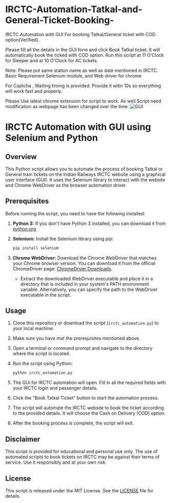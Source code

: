 # IRCTC-Automation-Tatkal-and-General-Ticket-Booking-
IRCTC Automation with GUI For booking Tatkal/General ticket with COD option(Verified).

Please fill all the details in the GUI form and click Book Tatkal ticket. It will automatically book the ticked with COD option.
Run this script at 11 O'Clock for Sleeper and at 10 O'Clock for AC tickets.

Note: Please put same station name as well as date mentioned in IRCTC.
Basic Requirement Selenium module, and Web driver for chrome

For Captcha , Waiting timing is provided. Provide it witin 10s so everything will work fast and properly.

Please Use latest chrome extension for script to work.
As well Script need modification as webpage has been changed over the time.
![GUI](https://github.com/PrajinkyaPimpalghare/IRCTC-Automation-Tatkal-and-General-Ticket-Booking-/blob/master/GUI.PNG)
# IRCTC Automation with GUI using Selenium and Python

## Overview

This Python script allows you to automate the process of booking Tatkal or General train tickets on the Indian Railways IRCTC website using a graphical user interface (GUI). It uses the Selenium library to interact with the website and Chrome WebDriver as the browser automation driver.

## Prerequisites

Before running the script, you need to have the following installed:

1. **Python 3:** If you don't have Python 3 installed, you can download it from [python.org](https://www.python.org/downloads/).

2. **Selenium:** Install the Selenium library using pip:

    ```bash
    pip install selenium
    ```

3. **Chrome WebDriver:** Download the Chrome WebDriver that matches your Chrome browser version. You can download it from the official ChromeDriver page: [ChromeDriver Downloads](https://sites.google.com/chromium.org/driver/).

   - Extract the downloaded WebDriver executable and place it in a directory that is included in your system's PATH environment variable. Alternatively, you can specify the path to the WebDriver executable in the script.

## Usage

1. Clone this repository or download the script (`irctc_automation.py`) to your local machine.

2. Make sure you have met the prerequisites mentioned above.

3. Open a terminal or command prompt and navigate to the directory where the script is located.

4. Run the script using Python:

    ```bash
    python irctc_automation.py
    ```

5. The GUI for IRCTC automation will open. Fill in all the required fields with your IRCTC login and passenger details.

6. Click the "Book Tatkal Ticket" button to start the automation process.

7. The script will automate the IRCTC website to book the ticket according to the provided details. It will choose the Cash on Delivery (COD) option.

8. After the booking process is complete, the script will exit.

## Disclaimer

This script is provided for educational and personal use only. The use of automated scripts to book tickets on IRCTC may be against their terms of service. Use it responsibly and at your own risk.

## License

This script is released under the MIT License. See the [LICENSE](LICENSE) file for details.
